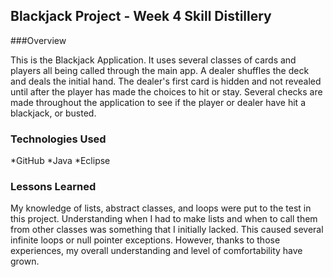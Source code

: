 ## Blackjack Project - Week 4 Skill Distillery

###Overview

This is the Blackjack Application. It uses several classes of cards and players all being called through the main app. A dealer shuffles the deck and deals the initial hand. The dealer's first card is hidden and not revealed until after the player has made the choices to hit or stay. Several checks are made throughout the application to see if the player or dealer have hit a blackjack, or busted. 

### Technologies Used

*GitHub
*Java
*Eclipse

### Lessons Learned
My knowledge of lists, abstract classes, and loops were put to the test in this project. Understanding when I had to make lists and when to call them from other classes was something that I initially lacked. This caused several infinite loops or null pointer exceptions. However, thanks to those experiences, my overall understanding and level of comfortability have grown.